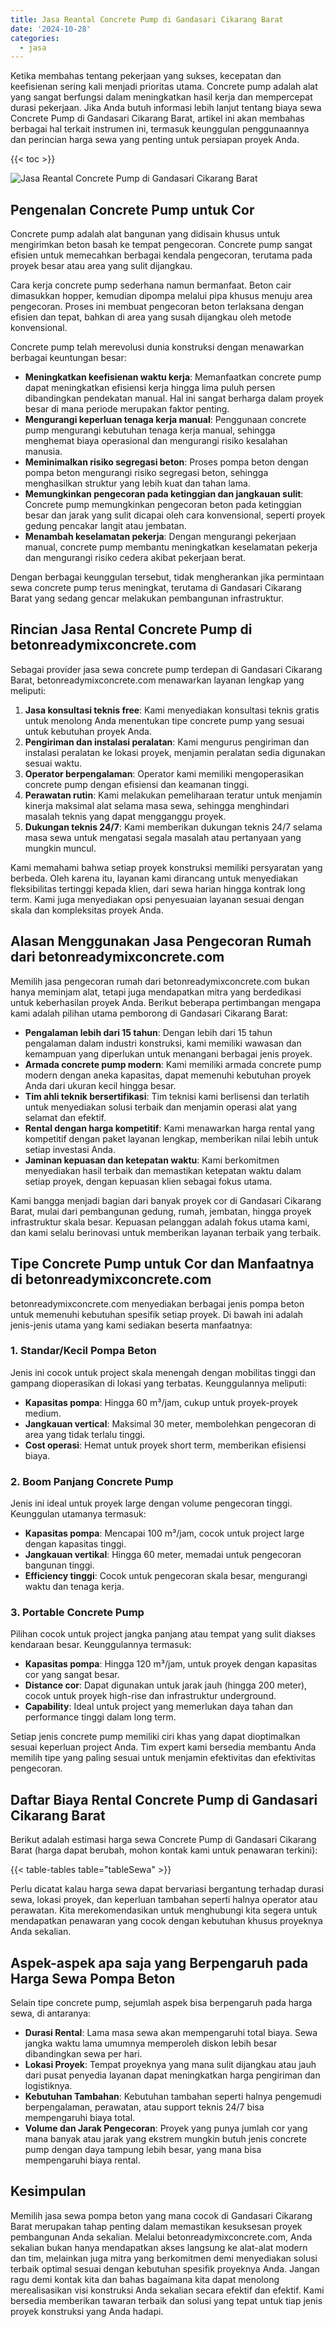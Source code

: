 ```yaml
---
title: Jasa Reantal Concrete Pump di Gandasari Cikarang Barat
date: '2024-10-28'
categories:
  - jasa
---
```


Ketika membahas tentang pekerjaan yang sukses, kecepatan dan keefisienan sering kali menjadi prioritas utama. Concrete pump adalah alat yang sangat berfungsi dalam meningkatkan hasil kerja dan mempercepat durasi pekerjaan. Jika Anda butuh informasi lebih lanjut tentang biaya sewa Concrete Pump di Gandasari Cikarang Barat, artikel ini akan membahas berbagai hal terkait instrumen ini, termasuk keunggulan penggunaannya dan perincian harga sewa yang penting untuk persiapan proyek Anda.

{{< toc >}}

![Jasa Reantal Concrete Pump di Gandasari Cikarang Barat](https://betoncor8.github.io/pump/concrete-pump%20(28).png)

## Pengenalan Concrete Pump untuk Cor

Concrete pump adalah alat bangunan yang didisain khusus untuk mengirimkan beton basah ke tempat pengecoran. Concrete pump sangat efisien untuk memecahkan berbagai kendala pengecoran, terutama pada proyek besar atau area yang sulit dijangkau.

Cara kerja concrete pump sederhana namun bermanfaat. Beton cair dimasukkan hopper, kemudian dipompa melalui pipa khusus menuju area pengecoran. Proses ini membuat pengecoran beton terlaksana dengan efisien dan tepat, bahkan di area yang susah dijangkau oleh metode konvensional.

Concrete pump telah merevolusi dunia konstruksi dengan menawarkan berbagai keuntungan besar:

- **Meningkatkan keefisienan waktu kerja**: Memanfaatkan concrete pump dapat meningkatkan efisiensi kerja hingga lima puluh persen dibandingkan pendekatan manual. Hal ini sangat berharga dalam proyek besar di mana periode merupakan faktor penting.
- **Mengurangi keperluan tenaga kerja manual**: Penggunaan concrete pump mengurangi kebutuhan tenaga kerja manual, sehingga menghemat biaya operasional dan mengurangi risiko kesalahan manusia.
- **Meminimalkan risiko segregasi beton**: Proses pompa beton dengan pompa beton mengurangi risiko segregasi beton, sehingga menghasilkan struktur yang lebih kuat dan tahan lama.
- **Memungkinkan pengecoran pada ketinggian dan jangkauan sulit**: Concrete pump memungkinkan pengecoran beton pada ketinggian besar dan jarak yang sulit dicapai oleh cara konvensional, seperti proyek gedung pencakar langit atau jembatan.
- **Menambah keselamatan pekerja**: Dengan mengurangi pekerjaan manual, concrete pump membantu meningkatkan keselamatan pekerja dan mengurangi risiko cedera akibat pekerjaan berat.

Dengan berbagai keunggulan tersebut, tidak mengherankan jika permintaan sewa concrete pump terus meningkat, terutama di Gandasari Cikarang Barat yang sedang gencar melakukan pembangunan infrastruktur.

## Rincian Jasa Rental Concrete Pump di betonreadymixconcrete.com

Sebagai provider jasa sewa concrete pump terdepan di Gandasari Cikarang Barat, betonreadymixconcrete.com menawarkan layanan lengkap yang meliputi:

1. **Jasa konsultasi teknis free**: Kami menyediakan konsultasi teknis gratis untuk menolong Anda menentukan tipe concrete pump yang sesuai untuk kebutuhan proyek Anda.
2. **Pengiriman dan instalasi peralatan**: Kami mengurus pengiriman dan instalasi peralatan ke lokasi proyek, menjamin peralatan sedia digunakan sesuai waktu.
3. **Operator berpengalaman**: Operator kami memiliki mengoperasikan concrete pump dengan efisiensi dan keamanan tinggi.
4. **Perawatan rutin**: Kami melakukan pemeliharaan teratur untuk menjamin kinerja maksimal alat selama masa sewa, sehingga menghindari masalah teknis yang dapat mengganggu proyek.
5. **Dukungan teknis 24/7**: Kami memberikan dukungan teknis 24/7 selama masa sewa untuk mengatasi segala masalah atau pertanyaan yang mungkin muncul.

Kami memahami bahwa setiap proyek konstruksi memiliki persyaratan yang berbeda. Oleh karena itu, layanan kami dirancang untuk menyediakan fleksibilitas tertinggi kepada klien, dari sewa harian hingga kontrak long term. Kami juga menyediakan opsi penyesuaian layanan sesuai dengan skala dan kompleksitas proyek Anda.

## Alasan Menggunakan Jasa Pengecoran Rumah dari betonreadymixconcrete.com

Memilih jasa pengecoran rumah dari betonreadymixconcrete.com bukan hanya meminjam alat, tetapi juga mendapatkan mitra yang berdedikasi untuk keberhasilan proyek Anda. Berikut beberapa pertimbangan mengapa kami adalah pilihan utama pemborong di Gandasari Cikarang Barat:

- **Pengalaman lebih dari 15 tahun**: Dengan lebih dari 15 tahun pengalaman dalam industri konstruksi, kami memiliki wawasan dan kemampuan yang diperlukan untuk menangani berbagai jenis proyek.
- **Armada concrete pump modern**: Kami memiliki armada concrete pump modern dengan aneka kapasitas, dapat memenuhi kebutuhan proyek Anda dari ukuran kecil hingga besar.
- **Tim ahli teknik bersertifikasi**: Tim teknisi kami berlisensi dan terlatih untuk menyediakan solusi terbaik dan menjamin operasi alat yang selamat dan efektif.
- **Rental dengan harga kompetitif**: Kami menawarkan harga rental yang kompetitif dengan paket layanan lengkap, memberikan nilai lebih untuk setiap investasi Anda.
- **Jaminan kepuasan dan ketepatan waktu**: Kami berkomitmen menyediakan hasil terbaik dan memastikan ketepatan waktu dalam setiap proyek, dengan kepuasan klien sebagai fokus utama.

Kami bangga menjadi bagian dari banyak proyek cor di Gandasari Cikarang Barat, mulai dari pembangunan gedung, rumah, jembatan, hingga proyek infrastruktur skala besar. Kepuasan pelanggan adalah fokus utama kami, dan kami selalu berinovasi untuk memberikan layanan terbaik yang terbaik.

## Tipe Concrete Pump untuk Cor dan Manfaatnya di betonreadymixconcrete.com

betonreadymixconcrete.com menyediakan berbagai jenis pompa beton untuk memenuhi kebutuhan spesifik setiap proyek. Di bawah ini adalah jenis-jenis utama yang kami sediakan beserta manfaatnya:

### 1\. Standar/Kecil Pompa Beton

Jenis ini cocok untuk project skala menengah dengan mobilitas tinggi dan gampang dioperasikan di lokasi yang terbatas. Keunggulannya meliputi:

- **Kapasitas pompa**: Hingga 60 m³/jam, cukup untuk proyek-proyek medium.
- **Jangkauan vertical**: Maksimal 30 meter, membolehkan pengecoran di area yang tidak terlalu tinggi.
- **Cost operasi**: Hemat untuk proyek short term, memberikan efisiensi biaya.

### 2\. Boom Panjang Concrete Pump

Jenis ini ideal untuk proyek large dengan volume pengecoran tinggi. Keunggulan utamanya termasuk:

- **Kapasitas pompa**: Mencapai 100 m³/jam, cocok untuk project large dengan kapasitas tinggi.
- **Jangkauan vertikal**: Hingga 60 meter, memadai untuk pengecoran bangunan tinggi.
- **Efficiency tinggi**: Cocok untuk pengecoran skala besar, mengurangi waktu dan tenaga kerja.

### 3\. Portable Concrete Pump

Pilihan cocok untuk project jangka panjang atau tempat yang sulit diakses kendaraan besar. Keunggulannya termasuk:

- **Kapasitas pompa**: Hingga 120 m³/jam, untuk proyek dengan kapasitas cor yang sangat besar.
- **Distance cor**: Dapat digunakan untuk jarak jauh (hingga 200 meter), cocok untuk proyek high-rise dan infrastruktur underground.
- **Capability**: Ideal untuk project yang memerlukan daya tahan dan performance tinggi dalam long term.

Setiap jenis concrete pump memiliki ciri khas yang dapat dioptimalkan sesuai keperluan project Anda. Tim expert kami bersedia membantu Anda memilih tipe yang paling sesuai untuk menjamin efektivitas dan efektivitas pengecoran.

## Daftar Biaya Rental Concrete Pump di Gandasari Cikarang Barat

Berikut adalah estimasi harga sewa Concrete Pump di Gandasari Cikarang Barat (harga dapat berubah, mohon kontak kami untuk penawaran terkini):

{{< table-tables table="tableSewa" >}}

Perlu dicatat kalau harga sewa dapat bervariasi bergantung terhadap durasi sewa, lokasi proyek, dan keperluan tambahan seperti halnya operator atau perawatan. Kita merekomendasikan untuk menghubungi kita segera untuk mendapatkan penawaran yang cocok dengan kebutuhan khusus proyeknya Anda sekalian.

## Aspek-aspek apa saja yang Berpengaruh pada Harga Sewa Pompa Beton

Selain tipe concrete pump, sejumlah aspek bisa berpengaruh pada harga sewa, di antaranya:

- **Durasi Rental**: Lama masa sewa akan mempengaruhi total biaya. Sewa jangka waktu lama umumnya memperoleh diskon lebih besar dibandingkan sewa per hari.
- **Lokasi Proyek**: Tempat proyeknya yang mana sulit dijangkau atau jauh dari pusat penyedia layanan dapat meningkatkan harga pengiriman dan logistiknya.
- **Kebutuhan Tambahan**: Kebutuhan tambahan seperti halnya pengemudi berpengalaman, perawatan, atau support teknis 24/7 bisa mempengaruhi biaya total.
- **Volume dan Jarak Pengecoran**: Proyek yang punya jumlah cor yang mana banyak atau jarak yang ekstrem mungkin butuh jenis concrete pump dengan daya tampung lebih besar, yang mana bisa mempengaruhi biaya rental.

## Kesimpulan

Memilih jasa sewa pompa beton yang mana cocok di Gandasari Cikarang Barat merupakan tahap penting dalam memastikan kesuksesan proyek pembangunan Anda sekalian. Melalui betonreadymixconcrete.com, Anda sekalian bukan hanya mendapatkan akses langsung ke alat-alat modern dan tim, melainkan juga mitra yang berkomitmen demi menyediakan solusi terbaik optimal sesuai dengan kebutuhan spesifik proyeknya Anda. Jangan ragu demi kontak kita dan bahas bagaimana kita dapat menolong merealisasikan visi konstruksi Anda sekalian secara efektif dan efektif. Kami bersedia memberikan tawaran terbaik dan solusi yang tepat untuk tiap jenis proyek konstruksi yang Anda hadapi.
